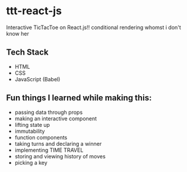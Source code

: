 # ttt-react-js
Interactive TicTacToe on React.js!! conditional rendering whomst i don't know her

## Tech Stack
- HTML
- CSS
- JavaScript (Babel)


## Fun things I learned while making this:
- passing data through props
- making an interactive component
- lifting state up
- immutability
- function components
- taking turns and declaring a winner
- implementing TIME TRAVEL
- storing and viewing history of moves
- picking a key
